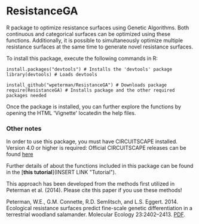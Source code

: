 ResistanceGA
============

R package to optimize resistance surfaces using Genetic Algorithms. Both continuous and categorical surfaces can be optimized using these functions. Additionally, it is possible to simultaneously optimize multiple resistance surfaces at the same time to generate novel resistance surfaces.

To install this package, execute the following commands in R:

```
install.packages("devtools") # Installs the 'devtools' package
library(devtools) # Loads devtools

install_github("wpeterman/ResistanceGA") # Downloads package
require(ResistanceGA) # Installs package and the other required packages needed
```
Once the package is installed, you can further explore the functions by opening the HTML 'Vignette' locatedin the help files.

### Other notes

In order to use this package, you must have CIRCUITSCAPE installed.
Version 4.0 or higher is required:
Official CIRCUITSCAPE releases can be found [here](https://code.google.com/p/circuitscape/downloads/list "CS downloads")


Further details of about the functions included in this package can be found in the [**this tutorial**](INSERT LINK "Tutorial").

This approach has been developed from the methods first utilized in Peterman et al. (2014). Please cite this paper if you use these methods!

Peterman, W.E., G.M. Connette, R.D. Semlitsch, and L.S. Eggert. 2014. Ecological resistance surfaces predict fine-scale genetic differentiation in a terrestrial woodland salamander. Molecular Ecology 23:2402–2413. [PDF](http://petermanresearch.weebly.com/uploads/2/5/9/2/25926970/peterman_et_al._2014--mec.pdf "Peterman et al.").